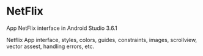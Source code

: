 # NetFlix
App NetFlix interface in Android Studio 3.6.1

Netflix App interface, styles, colors, guides, constraints, images, scrollview, vector assest, handling errors, etc.
